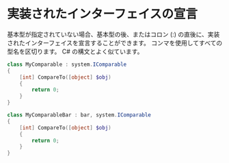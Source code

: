 # 実装されたインターフェイスの宣言

基本型が指定されていない場合、基本型の後、またはコロン (:) の直後に、実装されたインターフェイスを宣言することができます。 コンマを使用してすべての型名を区切ります。 C# の構文とよく似ています。

```PowerShell
class MyComparable : system.IComparable
{
    [int] CompareTo([object] $obj)
    {
        return 0;
    }
}

class MyComparableBar : bar, system.IComparable
{
    [int] CompareTo([object] $obj)
    {
        return 0;
    }
}
```

<!--HONumber=Oct16_HO1-->


